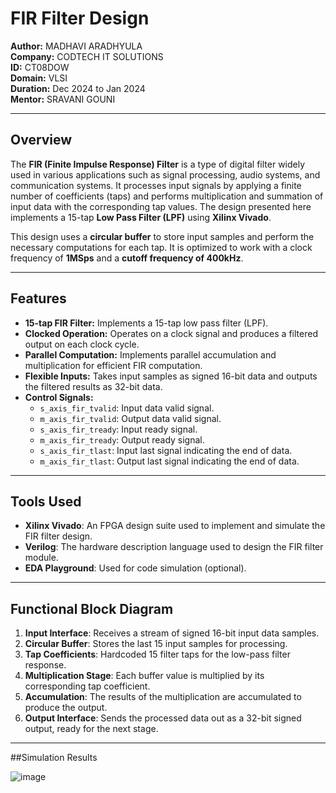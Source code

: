 # **FIR Filter Design**

**Author:** MADHAVI ARADHYULA  
**Company:** CODTECH IT SOLUTIONS  
**ID:** CT08DOW  
**Domain:** VLSI  
**Duration:** Dec 2024 to Jan 2024  
**Mentor:** SRAVANI GOUNI

---

## **Overview**

The **FIR (Finite Impulse Response) Filter** is a type of digital filter widely used in various applications such as signal processing, audio systems, and communication systems. It processes input signals by applying a finite number of coefficients (taps) and performs multiplication and summation of input data with the corresponding tap values. The design presented here implements a 15-tap **Low Pass Filter (LPF)** using **Xilinx Vivado**.

This design uses a **circular buffer** to store input samples and perform the necessary computations for each tap. It is optimized to work with a clock frequency of **1MSps** and a **cutoff frequency of 400kHz**.

---

## **Features**

- **15-tap FIR Filter:** Implements a 15-tap low pass filter (LPF).
- **Clocked Operation:** Operates on a clock signal and produces a filtered output on each clock cycle.
- **Parallel Computation:** Implements parallel accumulation and multiplication for efficient FIR computation.
- **Flexible Inputs:** Takes input samples as signed 16-bit data and outputs the filtered results as 32-bit data.
- **Control Signals:**
  - `s_axis_fir_tvalid`: Input data valid signal.
  - `m_axis_fir_tvalid`: Output data valid signal.
  - `s_axis_fir_tready`: Input ready signal.
  - `m_axis_fir_tready`: Output ready signal.
  - `s_axis_fir_tlast`: Input last signal indicating the end of data.
  - `m_axis_fir_tlast`: Output last signal indicating the end of data.

---

## **Tools Used**

- **Xilinx Vivado**: An FPGA design suite used to implement and simulate the FIR filter design.
- **Verilog**: The hardware description language used to design the FIR filter module.
- **EDA Playground**: Used for code simulation (optional).

---

## **Functional Block Diagram**

1. **Input Interface**: Receives a stream of signed 16-bit input data samples.
2. **Circular Buffer**: Stores the last 15 input samples for processing.
3. **Tap Coefficients**: Hardcoded 15 filter taps for the low-pass filter response.
4. **Multiplication Stage**: Each buffer value is multiplied by its corresponding tap coefficient.
5. **Accumulation**: The results of the multiplication are accumulated to produce the output.
6. **Output Interface**: Sends the processed data out as a 32-bit signed output, ready for the next stage.

---

##Simulation Results

![image](https://github.com/user-attachments/assets/7ce16976-e1a4-4621-8e13-e0047051d503)

